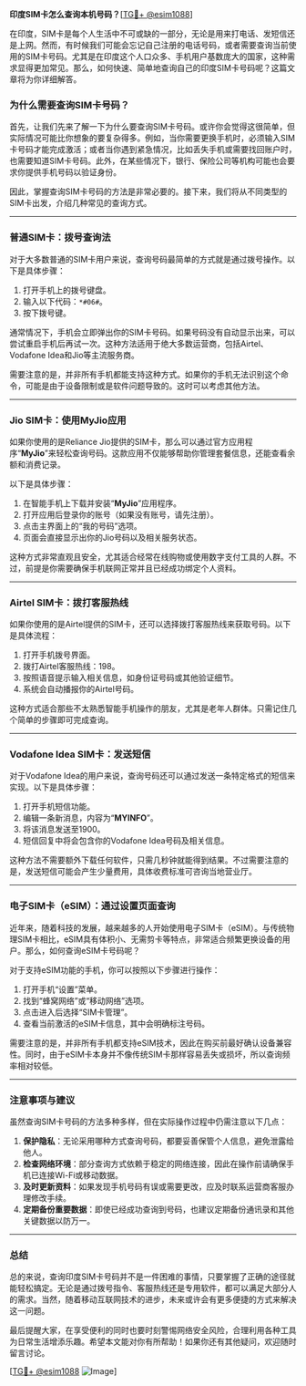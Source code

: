 **印度SIM卡怎么查询本机号码？**[[TG💪+ @esim1088](https://t.me/s/esim1088)]

在印度，SIM卡是每个人生活中不可或缺的一部分，无论是用来打电话、发短信还是上网。然而，有时候我们可能会忘记自己注册的电话号码，或者需要查询当前使用的SIM卡号码。尤其是在印度这个人口众多、手机用户基数庞大的国家，这种需求显得更加常见。那么，如何快速、简单地查询自己的印度SIM卡号码呢？这篇文章将为你详细解答。

### **为什么需要查询SIM卡号码？**

首先，让我们先来了解一下为什么要查询SIM卡号码。或许你会觉得这很简单，但实际情况可能比你想象的要复杂得多。例如，当你需要更换手机时，必须输入SIM卡号码才能完成激活；或者当你遇到紧急情况，比如丢失手机或需要找回账户时，也需要知道SIM卡号码。此外，在某些情况下，银行、保险公司等机构可能也会要求你提供手机号码以验证身份。

因此，掌握查询SIM卡号码的方法是非常必要的。接下来，我们将从不同类型的SIM卡出发，介绍几种常见的查询方式。

---

### **普通SIM卡：拨号查询法**

对于大多数普通的SIM卡用户来说，查询号码最简单的方式就是通过拨号操作。以下是具体步骤：

1. 打开手机上的拨号键盘。
2. 输入以下代码：`*#06#`。
3. 按下拨号键。

通常情况下，手机会立即弹出你的SIM卡号码。如果号码没有自动显示出来，可以尝试重启手机后再试一次。这种方法适用于绝大多数运营商，包括Airtel、Vodafone Idea和Jio等主流服务商。

需要注意的是，并非所有手机都能支持这种方式。如果你的手机无法识别这个命令，可能是由于设备限制或是软件问题导致的。这时可以考虑其他方法。

---

### **Jio SIM卡：使用MyJio应用**

如果你使用的是Reliance Jio提供的SIM卡，那么可以通过官方应用程序“**MyJio**”来轻松查询号码。这款应用不仅能够帮助你管理套餐信息，还能查看余额和消费记录。

以下是具体步骤：

1. 在智能手机上下载并安装“**MyJio**”应用程序。
2. 打开应用后登录你的账号（如果没有账号，请先注册）。
3. 点击主界面上的“我的号码”选项。
4. 页面会直接显示出你的Jio号码以及相关服务状态。

这种方式非常直观且安全，尤其适合经常在线购物或使用数字支付工具的人群。不过，前提是你需要确保手机联网正常并且已经成功绑定个人资料。

---

### **Airtel SIM卡：拨打客服热线**

如果你使用的是Airtel提供的SIM卡，还可以选择拨打客服热线来获取号码。以下是具体流程：

1. 打开手机拨号界面。
2. 拨打Airtel客服热线：198。
3. 按照语音提示输入相关信息，如身份证号码或其他验证细节。
4. 系统会自动播报你的Airtel号码。

这种方式适合那些不太熟悉智能手机操作的朋友，尤其是老年人群体。只需记住几个简单的步骤即可完成查询。

---

### **Vodafone Idea SIM卡：发送短信**

对于Vodafone Idea的用户来说，查询号码还可以通过发送一条特定格式的短信来实现。以下是具体步骤：

1. 打开手机短信功能。
2. 编辑一条新消息，内容为“**MYINFO**”。
3. 将该消息发送至1900。
4. 短信回复中将会包含你的Vodafone Idea号码及相关信息。

这种方法不需要额外下载任何软件，只需几秒钟就能得到结果。不过需要注意的是，发送短信可能会产生少量费用，具体收费标准可咨询当地营业厅。

---

### **电子SIM卡（eSIM）：通过设置页面查询**

近年来，随着科技的发展，越来越多的人开始使用电子SIM卡（eSIM）。与传统物理SIM卡相比，eSIM具有体积小、无需剪卡等特点，非常适合频繁更换设备的用户。那么，如何查询eSIM卡号码呢？

对于支持eSIM功能的手机，你可以按照以下步骤进行操作：

1. 打开手机“设置”菜单。
2. 找到“蜂窝网络”或“移动网络”选项。
3. 点击进入后选择“SIM卡管理”。
4. 查看当前激活的eSIM卡信息，其中会明确标注号码。

需要注意的是，并非所有手机都支持eSIM技术，因此在购买前最好确认设备兼容性。同时，由于eSIM卡本身并不像传统SIM卡那样容易丢失或损坏，所以查询频率相对较低。

---

### **注意事项与建议**

虽然查询SIM卡号码的方法多种多样，但在实际操作过程中仍需注意以下几点：

1. **保护隐私**：无论采用哪种方式查询号码，都要妥善保管个人信息，避免泄露给他人。
2. **检查网络环境**：部分查询方式依赖于稳定的网络连接，因此在操作前请确保手机已连接Wi-Fi或移动数据。
3. **及时更新资料**：如果发现手机号码有误或需要更改，应及时联系运营商客服办理修改手续。
4. **定期备份重要数据**：即使已经成功查询到号码，也建议定期备份通讯录和其他关键数据以防万一。

---

### **总结**

总的来说，查询印度SIM卡号码并不是一件困难的事情，只要掌握了正确的途径就能轻松搞定。无论是通过拨号指令、客服热线还是专用软件，都可以满足大部分人的需求。当然，随着移动互联网技术的进步，未来或许会有更多便捷的方式来解决这一问题。

最后提醒大家，在享受便利的同时也要时刻警惕网络安全风险，合理利用各种工具为日常生活增添乐趣。希望本文能对你有所帮助！如果你还有其他疑问，欢迎随时留言讨论。

[[TG💪+ @esim1088](https://t.me/s/esim1088) ![Image](https://i.postimg.cc/4NQfJmqS/Snipaste-2025-05-13-00-14-12.png)]